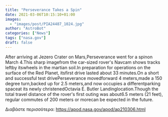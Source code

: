```yaml
---
title: "Perseverance Takes a Spin"
date: 2021-03-06T10:15:10+01:00
images:
  - "images/post/PIA24487_1024.jpg"
author: "AstroBot"
categories: ["News"]
tags: ["nasa.gov"]
draft: false
---
```


After arriving at Jezero Crater on Mars,Perseverance went for a spinon March 4.This sharp imagefrom the car-sized rover's Navcam shows tracks leftby itswheels in the martian soil.In preparation for operations on the surface of the Red Planet, itsfirst drive lasted about 33 minutes.On a short and successful test drivePerseverance movedforward 4 meters,made a 150 degree turn,backed up for 2.5 meters,and now occupies a differentparking spaceat its newly christenedOctavia E. Butler Landinglocation.Though the total travel distance of the rover's first outing was about6.5 meters (21 feet), regular commutes of 200 meters or morecan be expected in the future.

Διαβάστε περισσότερα: https://apod.nasa.gov/apod/ap210306.html
